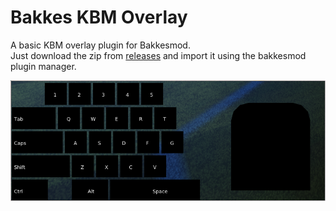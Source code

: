 # Bakkes KBM Overlay
A basic KBM overlay plugin for Bakkesmod.  
Just download the zip from [releases](https://github.com/kregerl/BakkesKBMOverlay/releases) and import it using the bakkesmod plugin manager.  


![BakkesKBMOverlay](overlay.png)
